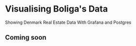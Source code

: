 # Visualising Boliga's Data
Showing Denmark Real Estate Data With Grafana and Postgres

## Coming soon
